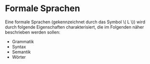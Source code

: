 # Formale Sprachen

Eine formale Sprachen (gekennzeichnet durch das Symbol \\( L \\)) wird durch folgende 
Eigenschaften charakterisiert, die im Folgenden näher beschrieben werden sollen:

- Grammatik
- Syntax
- Semantik
- Wörter 
